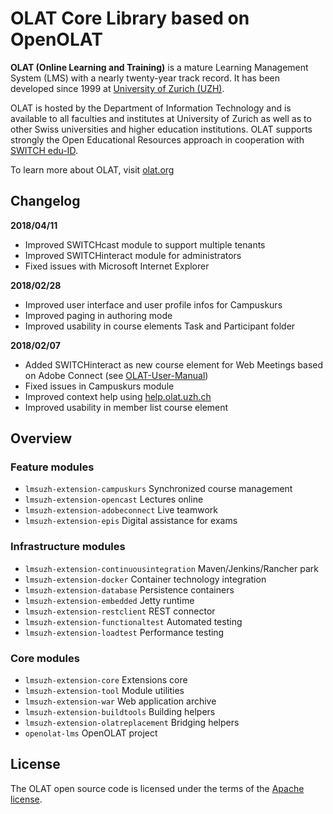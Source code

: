 # OLAT Core Library based on OpenOLAT

**OLAT (Online Learning and Training)** is a mature Learning Management System (LMS) with a nearly twenty-year track record. It has been developed since 1999 at [University of Zurich (UZH)](https://www.uzh.ch).

OLAT is hosted by the Department of Information Technology and is available to all faculties and institutes at University of Zurich as well as to other Swiss universities and higher education institutions. OLAT supports strongly the Open Educational Resources approach in cooperation with [SWITCH edu-ID](https://www.switch.ch/edu-id/).

To learn more about OLAT, visit [olat.org](http://olat.systems)

## Changelog

**2018/04/11**
* Improved SWITCHcast module to support multiple tenants
* Improved SWITCHinteract module for administrators
* Fixed issues with Microsoft Internet Explorer

**2018/02/28**
* Improved user interface and user profile infos for Campuskurs
* Improved paging in authoring mode
* Improved usability in course elements Task and Participant folder

**2018/02/07**
* Added SWITCHinteract as new course element for Web Meetings based on Adobe Connect (see [OLAT-User-Manual](https://help.olat.uzh.ch/display/OO114EN/Communication+and+collaboration#Communicationandcollaboration-Createmeetings))
* Fixed issues in Campuskurs module
* Improved context help using [help.olat.uzh.ch](https://help.olat.uzh.ch)
* Improved usability in member list course element

## Overview

### Feature modules

* ``lmsuzh-extension-campuskurs`` Synchronized course management
* ``lmsuzh-extension-opencast`` Lectures online
* ``lmsuzh-extension-adobeconnect`` Live teamwork
* ``lmsuzh-extension-epis`` Digital assistance for exams

### Infrastructure modules

* ``lmsuzh-extension-continuousintegration`` Maven/Jenkins/Rancher park
* ``lmsuzh-extension-docker`` Container technology integration
* ``lmsuzh-extension-database`` Persistence containers
* ``lmsuzh-extension-embedded`` Jetty runtime
* ``lmsuzh-extension-restclient`` REST connector
* ``lmsuzh-extension-functionaltest`` Automated testing
* ``lmsuzh-extension-loadtest`` Performance testing

### Core modules

* ``lmsuzh-extension-core`` Extensions core
* ``lmsuzh-extension-tool`` Module utilities
* ``lmsuzh-extension-war`` Web application archive
* ``lmsuzh-extension-buildtools`` Building helpers
* ``lmsuzh-extension-olatreplacement`` Bridging helpers
* ``openolat-lms`` OpenOLAT project

## License

The OLAT open source code is licensed under the terms of the [Apache license](http://www.apache.org/licenses/LICENSE-2.0).
